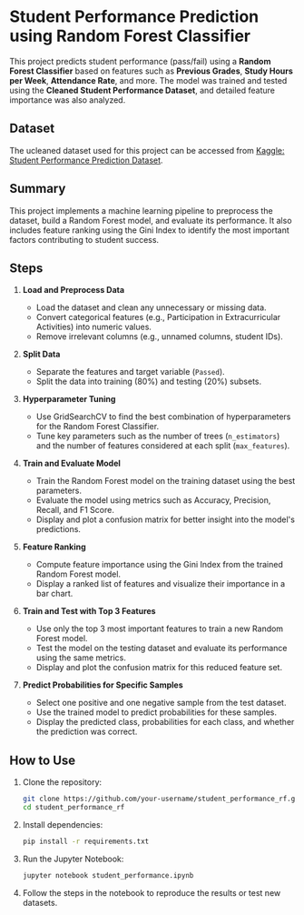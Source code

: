 # Student Performance Prediction using Random Forest Classifier

This project predicts student performance (pass/fail) using a **Random Forest Classifier** based on features such as **Previous Grades**, **Study Hours per Week**, **Attendance Rate**, and more. The model was trained and tested using the **Cleaned Student Performance Dataset**, and detailed feature importance was also analyzed.

## Dataset

The ucleaned dataset used for this project can be accessed from [Kaggle: Student Performance Prediction Dataset](https://www.kaggle.com/datasets/souradippal/student-performance-prediction/data).

## Summary

This project implements a machine learning pipeline to preprocess the dataset, build a Random Forest model, and evaluate its performance. It also includes feature ranking using the Gini Index to identify the most important factors contributing to student success.

## Steps

1. **Load and Preprocess Data**
   - Load the dataset and clean any unnecessary or missing data.
   - Convert categorical features (e.g., Participation in Extracurricular Activities) into numeric values.
   - Remove irrelevant columns (e.g., unnamed columns, student IDs).

2. **Split Data**
   - Separate the features and target variable (`Passed`).
   - Split the data into training (80%) and testing (20%) subsets.

3. **Hyperparameter Tuning**
   - Use GridSearchCV to find the best combination of hyperparameters for the Random Forest Classifier.
   - Tune key parameters such as the number of trees (`n_estimators`) and the number of features considered at each split (`max_features`).

4. **Train and Evaluate Model**
   - Train the Random Forest model on the training dataset using the best parameters.
   - Evaluate the model using metrics such as Accuracy, Precision, Recall, and F1 Score.
   - Display and plot a confusion matrix for better insight into the model's predictions.

5. **Feature Ranking**
   - Compute feature importance using the Gini Index from the trained Random Forest model.
   - Display a ranked list of features and visualize their importance in a bar chart.

6. **Train and Test with Top 3 Features**
   - Use only the top 3 most important features to train a new Random Forest model.
   - Test the model on the testing dataset and evaluate its performance using the same metrics.
   - Display and plot the confusion matrix for this reduced feature set.

7. **Predict Probabilities for Specific Samples**
   - Select one positive and one negative sample from the test dataset.
   - Use the trained model to predict probabilities for these samples.
   - Display the predicted class, probabilities for each class, and whether the prediction was correct.

## How to Use

1. Clone the repository:
   ```bash
   git clone https://github.com/your-username/student_performance_rf.git
   cd student_performance_rf
   ```

2. Install dependencies:
   ```bash
   pip install -r requirements.txt
   ```

3. Run the Jupyter Notebook:
   ```bash
   jupyter notebook student_performance.ipynb
   ```

4. Follow the steps in the notebook to reproduce the results or test new datasets.
